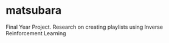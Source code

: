 # matsubara
Final Year Project. Research on creating playlists using Inverse Reinforcement Learning
